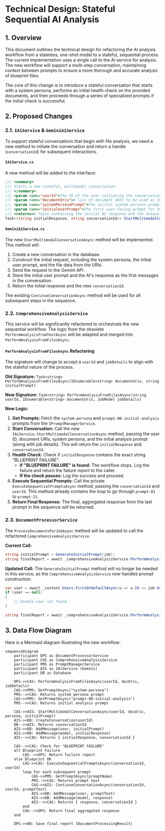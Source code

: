 # Technical Design: Stateful Sequential AI Analysis

## 1. Overview

This document outlines the technical design for refactoring the AI analysis workflow from a stateless, one-shot model to a stateful, sequential process. The current implementation uses a single call to the AI service for analysis. The new workflow will support a multi-step conversation, maintaining context between prompts to ensure a more thorough and accurate analysis of blueprint files.

The core of this change is to introduce a stateful conversation that starts with a system persona, performs an initial health check on the provided documents, and then proceeds through a series of specialized prompts if the initial check is successful.

## 2. Proposed Changes

### 2.1. `IAiService` & `GeminiAiService`

To support stateful conversations that begin with file analysis, we need a new method to initiate the conversation and return a handle (`conversationId`) for subsequent interactions.

#### `IAiService.cs`

A new method will be added to the interface:

```csharp
/// <summary>
/// Starts a new stateful, multimodal conversation.
/// </summary>
/// <param name="userId">The ID of the user initiating the conversation.</param>
/// <param name="documentUris">A list of document URIs to be used as the initial context.</param>
/// <param name="systemPersonaPrompt">The initial system persona prompt to set the AI's role.</param>
/// <param name="initialUserPrompt">The first user-facing prompt for the initial analysis.</param>
/// <returns>A tuple containing the initial AI response and the unique conversation ID.</returns>
Task<(string initialResponse, string conversationId)> StartMultimodalConversationAsync(string userId, IEnumerable<string> documentUris, string systemPersonaPrompt, string initialUserPrompt);
```

#### `GeminiAiService.cs`

The new `StartMultimodalConversationAsync` method will be implemented. This method will:
1.  Create a new conversation in the database.
2.  Construct the initial request, including the system persona, the initial user prompt, and the file data from the URIs.
3.  Send the request to the Gemini API.
4.  Store the initial user prompt and the AI's response as the first messages in the conversation.
5.  Return the initial response and the new `conversationId`.

The existing `ContinueConversationAsync` method will be used for all subsequent steps in the sequence.

### 2.2. `ComprehensiveAnalysisService`

This service will be significantly refactored to orchestrate the new sequential workflow. The logic from the obsolete `PerformAnalysisFromTextAsync` will be adapted and merged into `PerformAnalysisFromFilesAsync`.

#### `PerformAnalysisFromFilesAsync` Refactoring

The signature will change to accept a `userId` and `jobDetails` to align with the stateful nature of the process.

**Old Signature:**
`Task<string> PerformAnalysisFromFilesAsync(IEnumerable<string> documentUris, string initialPrompt)`

**New Signature:**
`Task<string> PerformAnalysisFromFilesAsync(string userId, IEnumerable<string> documentUris, JobModel jobDetails)`

**New Logic:**
1.  **Get Prompts:** Fetch the `system-persona` and `prompt-00-initial-analysis` prompts from the `IPromptManagerService`.
2.  **Start Conversation:** Call the new `IAiService.StartMultimodalConversationAsync` method, passing the user ID, document URIs, system persona, and the initial analysis prompt (along with job details). This will return the `initialResponse` and `conversationId`.
3.  **Health Check:** Check if `initialResponse` contains the exact string "BLUEPRINT FAILURE".
    *   **If "BLUEPRINT FAILURE" is found:** The workflow stops. Log the failure and return the failure report to the caller.
    *   **If the check passes:** Log the success and proceed.
4.  **Execute Sequential Prompts:** Call the private `ExecuteSequentialPromptsAsync` method, passing the `conversationId` and `userId`. This method already contains the loop to go through `prompt-01` to `prompt-21`.
5.  **Return Final Response:** The final, aggregated response from the last prompt in the sequence will be returned.

### 2.3. `DocumentProcessorService`

The `ProcessDocumentsForJobAsync` method will be updated to call the refactored `ComprehensiveAnalysisService`.

**Current Call:**
```csharp
string initialPrompt = GenerateInitialPrompt(job);
string finalReport = await _comprehensiveAnalysisService.PerformAnalysisFromFilesAsync(documentUrls, initialPrompt);
```

**Updated Call:**
The `GenerateInitialPrompt` method will no longer be needed in this service, as the `ComprehensiveAnalysisService` now handles prompt construction.

```csharp
var user = await _context.Users.FirstOrDefaultAsync(u => u.Id == job.UserId);
if (user == null) 
{
    // Handle user not found
}

string finalReport = await _comprehensiveAnalysisService.PerformAnalysisFromFilesAsync(user.Id, documentUrls, job);
```

## 3. Data Flow Diagram

Here is a Mermaid diagram illustrating the new workflow:

```mermaid
sequenceDiagram
    participant DPS as DocumentProcessorService
    participant CAS as ComprehensiveAnalysisService
    participant PMS as PromptManagerService
    participant AIS as IAiService (Gemini)
    participant DB as Database

    DPS->>CAS: PerformAnalysisFromFilesAsync(userId, docUris, jobDetails)
    CAS->>PMS: GetPromptAsync("system-persona")
    PMS-->>CAS: Returns system persona prompt
    CAS->>PMS: GetPromptAsync("prompt-00-initial-analysis")
    PMS-->>CAS: Returns initial analysis prompt
    
    CAS->>AIS: StartMultimodalConversationAsync(userId, docUris, persona, initialPrompt)
    AIS->>DB: CreateConversation(userId)
    DB-->>AIS: Returns conversationId
    AIS->>DB: AddMessage(user, initialPrompt)
    AIS->>DB: AddMessage(model, initialResponse)
    AIS-->>CAS: Returns { initialResponse, conversationId }

    CAS-->>CAS: Check for "BLUEPRINT FAILURE"
    alt Blueprint Failure
        CAS-->>DPS: Return failure report
    else Blueprint OK
        CAS->>CAS: ExecuteSequentialPromptsAsync(conversationId, userId)
        loop For each subsequent prompt
            CAS->>PMS: GetPromptAsync(promptName)
            PMS-->>CAS: Returns prompt text
            CAS->>AIS: ContinueConversationAsync(conversationId, userId, promptText)
            AIS->>DB: AddMessage(user, promptText)
            AIS->>DB: AddMessage(model, response)
            AIS-->>CAS: Returns { response, conversationId }
        end
        CAS-->>DPS: Return final aggregated response
    end
    
    DPS->>DB: Save final report (DocumentProcessingResult)
```
